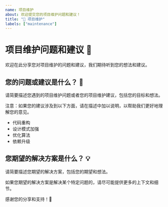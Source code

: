 ```yaml
---
name: 项目维护
about: 欢迎提交您的项目维护问题和建议！
title: "🔧 项目维护"
labels: ["maintenance"]
---
```


# 项目维护问题和建议 🔧

欢迎在此分享您对项目维护的问题和建议，我们期待听到您的想法和建议。

## 您的问题或建议是什么？ 🤔

请简要描述您遇到的项目维护问题或者您的项目维护建议，包括您的目标和想法。

注意：如果您的建议涉及到以下方面，请在描述中加以说明，以帮助我们更好地理解您的意见。

- 代码重构
- 设计模式加强
- 优化算法
- 依赖升级

## 您期望的解决方案是什么？ 💡

请简要描述您期望的解决方案，包括您的期望和想法。

如果您期望的解决方案是解决某个特定问题的，请尽可能提供更多的上下文和细节。

感谢您的分享和支持！🙏
